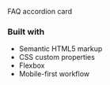 FAQ accordion card

### Built with

- Semantic HTML5 markup
- CSS custom properties
- Flexbox
- Mobile-first workflow
